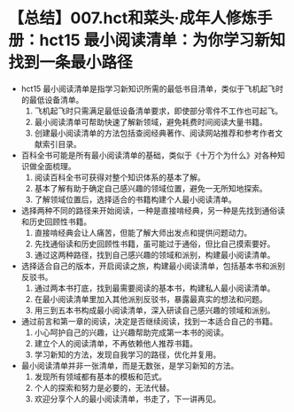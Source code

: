 # 【总结】007.hct和菜头·成年人修炼手册：hct15 最小阅读清单：为你学习新知找到一条最小路径

-   hct15 最小阅读清单是指学习新知识所需的最低书目清单，类似于飞机起飞时的最低设备清单。
    1.  飞机起飞时只需满足最低设备清单要求，即使部分零件不工作也可起飞。
    2.  最小阅读清单可帮助快速了解新领域，避免耗费时间阅读大量书籍。
    3.  创建最小阅读清单的方法包括查阅经典著作、阅读网站推荐和参考作者文献索引目录。
-   百科全书可能是所有最小阅读清单的基础，类似于《十万个为什么》对各种知识做全面梳理。
    1.  阅读百科全书可获得对整个知识体系的基本了解。
    2.  基本了解有助于确定自己感兴趣的领域位置，避免一无所知地探索。
    3.  了解领域位置后，选择适合的书籍构建个人最小阅读清单。
-   选择两种不同的路径来开始阅读，一种是直接啃经典，另一种是先找到通俗读和历史回顾性书籍。
    1.  直接啃经典会让人痛苦，但能了解大师出发点和提供问题动力。
    2.  先找通俗读和历史回顾性书籍，虽可能过于通俗，但比自己摸索要好。
    3.  通过这两种路径，找到自己感兴趣的领域和派别，构建最小阅读清单。
-   选择适合自己的版本，开启阅读之旅，构建最小阅读清单，包括基本书和派别反驳书。
    1.  通过两本书打底，找到最需要阅读的基本书，构建私人最小阅读清单。
    2.  在最小阅读清单里加入其他派别反驳书，暴露最真实的想法和问题。
    3.  用三到五本书构成最小阅读清单，深入研读自己感兴趣的领域和派别。
-   通过前言和第一章的阅读，决定是否继续阅读，找到一本适合自己的书籍。
    1.  小心呵护自己的兴趣，让兴趣帮助完成第一本书的阅读。
    2.  建立个人的阅读清单，不再依赖他人推荐书籍。
    3.  学习新知的方法，发现自我学习的路径，优化并复用。
-   最小阅读清单并非一张清单，而是无数张，是学习新知的方法。
    1.  发现所有领域都有基本的模板和范式。
    2.  个人的探索和努力是必要的，无法代替。
    3.  欢迎分享个人的最小阅读清单，书走了，下一讲再见。